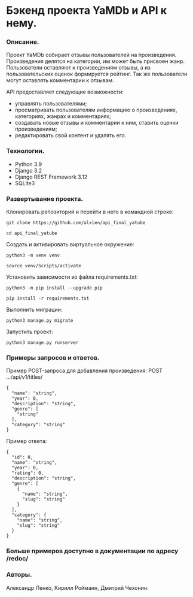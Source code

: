# Бэкенд проекта YaMDb и API к нему.

### Описание.

Проект YaMDb собирает отзывы пользователей на произведения.
Произведения делятся на категории, им может быть присвоен жанр.
Пользователи оставляют к произведениям отзывы, а из пользовательских оценок формируется рейтинг.
Так же пользователи могут оставлять комментарии к отзывам.

API предоставляет следующие возможности: 
- управлять пользователями;
- просматривать пользователям информацию о произведениях, категориях, жанрах и комментариях;
- создавать новые отзывы и комментарии к ним, ставить оценки произведениям;
- редактировать свой контент и удалять его.

### Технологии.

- Python 3.9
- Django 3.2
- Django REST Framework 3.12
- SQLite3

### Развертывание проекта.

Клонировать репозиторий и перейти в него в командной строке:
```
git clone https://github.com/alxlen/api_final_yatube
```
```
cd api_final_yatube
```

Cоздать и активировать виртуальное окружение:
```
python3 -m venv venv
```
```
source venv/Scripts/activate
```

Установить зависимости из файла requirements.txt:
```
python3 -m pip install --upgrade pip
```
```
pip install -r requirements.txt
```

Выполнить миграции:
```
python3 manage.py migrate
```

Запустить проект:
```
python3 manage.py runserver
```

### Примеры запросов и ответов.

Пример POST-запроса для добавления произведения:
POST .../api/v1/titles/
```
{
  "name": "string",
  "year": 0,
  "description": "string",
  "genre": [
    "string"
  ],
  "category": "string"
}
```

Пример ответа:
```
{
  "id": 0,
  "name": "string",
  "year": 0,
  "rating": 0,
  "description": "string",
  "genre": [
    {
      "name": "string",
      "slug": "string"
    }
  ],
  "category": {
    "name": "string",
    "slug": "string"
  }
}
```

### Больше примеров доступно в документации по адресу /redoc/

### Авторы.

Александр Ленко, Кирилл Ройманн, Дмитрий Чехонин.
